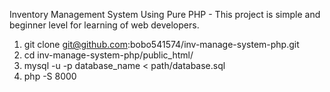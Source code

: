 Inventory Management System Using Pure PHP - This project is simple and beginner level for learning of web developers. 

1. git clone git@github.com:bobo541574/inv-manage-system-php.git
2. cd inv-manage-system-php/public_html/
3. mysql -u<username> -p database_name < path/database.sql
4. php -S 8000